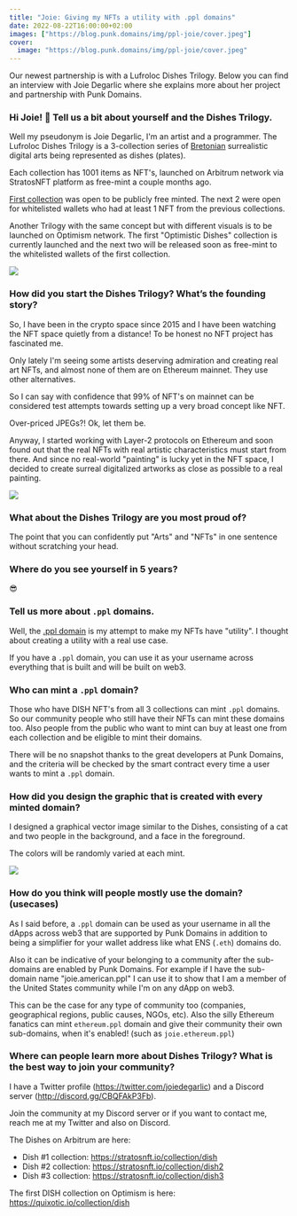 ```yaml
---
title: "Joie: Giving my NFTs a utility with .ppl domains"
date: 2022-08-22T16:00:00+02:00
images: ["https://blog.punk.domains/img/ppl-joie/cover.jpeg"]
cover:
  image: "https://blog.punk.domains/img/ppl-joie/cover.jpeg"
---
```


Our newest partnership is with a Lufroloc Dishes Trilogy. Below you can find an interview with Joie Degarlic where she explains more about her project and partnership with Punk Domains. 

### Hi Joie! 👋 Tell us a bit about yourself and the Dishes Trilogy.

Well my pseudonym is Joie Degarlic, I'm an artist and a programmer. The Lufroloc Dishes Trilogy is a 3-collection series of [Bretonian](https://en.wikipedia.org/wiki/Andr%C3%A9_Breton) surrealistic digital arts being represented as dishes (plates).

Each collection has 1001 items as NFT's, launched on Arbitrum network via StratosNFT platform as free-mint a couple months ago.

[First collection](https://stratosnft.io/collection/dish) was open to be publicly free minted. The next 2 were open for whitelisted wallets who had at least 1 NFT from the previous collections.

Another Trilogy with the same concept but with different visuals is to be launched on Optimism network. The first "Optimistic Dishes" collection is currently launched and the next two will be released soon as free-mint to the whitelisted wallets of the first collection.

![](/img/ppl-joie/joie-degarlic-twitter.png)

### How did you start the Dishes Trilogy? What’s the founding story?

So, I have been in the crypto space since 2015 and I have been watching the NFT space quietly from a distance! To be honest no NFT project has fascinated me.

Only lately I'm seeing some artists deserving admiration and creating real art NFTs, and almost none of them are on Ethereum mainnet. They use other alternatives.

So I can say with confidence that 99% of NFT's on mainnet can be considered test attempts towards setting up a very broad concept like NFT. 

Over-priced JPEGs?! Ok, let them be.

Anyway, I started working with Layer-2 protocols on Ethereum and soon found out that the real NFTs with real artistic characteristics must start from there. And since no real-world "painting" is lucky yet in the NFT space, I decided to create surreal digitalized artworks as close as possible to a real painting. 

![](/img/ppl-joie/lufroloc-dishes.png)

### What about the Dishes Trilogy are you most proud of?

The point that you can confidently put "Arts" and "NFTs" in one sentence without scratching your head.

### Where do you see yourself in 5 years?

😎 

### Tell us more about `.ppl` domains.

Well, the [.ppl domain](https://ppl.domains) is my attempt to make my NFTs have "utility". I thought about creating a utility with a real use case.

If you have a `.ppl` domain, you can use it as your username across everything that is built and will be built on web3. 

### Who can mint a `.ppl` domain?

Those who have DISH NFT's from all 3 collections can mint `.ppl` domains. So our community people who still have their NFTs can mint these domains too. Also people from the public who want to mint can buy at least one from each collection and be eligible to mint their domains. 

There will be no snapshot thanks to the great developers at Punk Domains, and the criteria will be checked by the smart contract every time a user wants to mint a `.ppl` domain.

### How did you design the graphic that is created with every minted domain?

I designed a graphical vector image similar to the Dishes, consisting of a cat and two people in the background, and a face in the foreground.

The colors will be randomly varied at each mint.

![](/img/ppl-joie/stratos-nft-page.png) 

### How do you think will people mostly use the domain? (usecases)

As I said before, a `.ppl` domain can be used as your username in all the dApps across web3 that are supported by Punk Domains in addition to being a simplifier for your wallet address like what ENS (`.eth`) domains do.

Also it can be indicative of your belonging to a community after the sub-domains are enabled by Punk Domains. For example if I have the sub-domain name "joie.american.ppl" I can use it to show that I am a member of the United States community while I'm on any dApp on web3. 

This can be the case for any type of community too (companies, geographical regions, public causes, NGOs, etc). Also the silly Ethereum fanatics can mint `ethereum.ppl` domain and give their community their own sub-domains, when it's enabled! (such as `joie.ethereum.ppl`) 

### Where can people learn more about Dishes Trilogy? What is the best way to join your community?

I have a Twitter profile (https://twitter.com/joiedegarlic) and a Discord server (http://discord.gg/CBQFAkP3Fb). 

Join the community at my Discord server or if you want to contact me, reach me at my Twitter and also on Discord.

The Dishes on Arbitrum are here:
- Dish #1 collection: https://stratosnft.io/collection/dish
- Dish #2 collection: https://stratosnft.io/collection/dish2
- Dish #3 collection: https://stratosnft.io/collection/dish3

The first DISH collection on Optimism is here: https://quixotic.io/collection/dish
